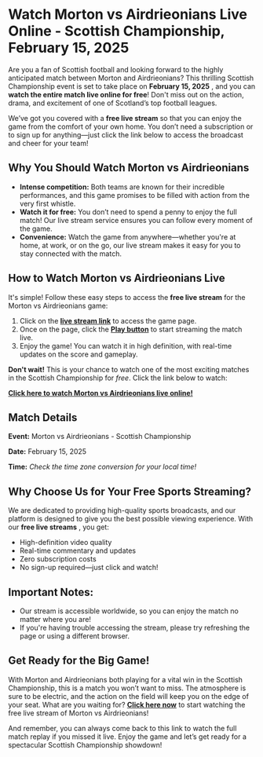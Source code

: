 # Watch Morton vs Airdrieonians Live Online - Scottish Championship, February 15, 2025

Are you a fan of Scottish football and looking forward to the highly anticipated match between Morton and Airdrieonians? This thrilling Scottish Championship event is set to take place on **February 15, 2025** , and you can **watch the entire match live online for free**! Don't miss out on the action, drama, and excitement of one of Scotland’s top football leagues.

We’ve got you covered with a **free live stream** so that you can enjoy the game from the comfort of your own home. You don’t need a subscription or to sign up for anything—just click the link below to access the broadcast and cheer for your team!

## Why You Should Watch Morton vs Airdrieonians

- **Intense competition:** Both teams are known for their incredible performances, and this game promises to be filled with action from the very first whistle.
- **Watch it for free:** You don’t need to spend a penny to enjoy the full match! Our live stream service ensures you can follow every moment of the game.
- **Convenience:** Watch the game from anywhere—whether you're at home, at work, or on the go, our live stream makes it easy for you to stay connected with the match.

## How to Watch Morton vs Airdrieonians Live

It's simple! Follow these easy steps to access the **free live stream** for the Morton vs Airdrieonians game:

1. Click on the **[live stream link](https://tinyurl.com/livestreamfreeo?st=Morton+vs+Airdrieonians&si=ghc)** to access the game page.
2. Once on the page, click the **[Play button](https://tinyurl.com/livestreamfreeo?st=Morton+vs+Airdrieonians&si=ghc)** to start streaming the match live.
3. Enjoy the game! You can watch it in high definition, with real-time updates on the score and gameplay.

**Don't wait!** This is your chance to watch one of the most exciting matches in the Scottish Championship for _free_. Click the link below to watch:

**[Click here to watch Morton vs Airdrieonians live online!](https://tinyurl.com/livestreamfreeo?st=Morton+vs+Airdrieonians&si=ghc)**

## Match Details

**Event:** Morton vs Airdrieonians - Scottish Championship

**Date:** February 15, 2025

**Time:** _Check the time zone conversion for your local time!_

## Why Choose Us for Your Free Sports Streaming?

We are dedicated to providing high-quality sports broadcasts, and our platform is designed to give you the best possible viewing experience. With our **free live streams** , you get:

- High-definition video quality
- Real-time commentary and updates
- Zero subscription costs
- No sign-up required—just click and watch!

## Important Notes:

- Our stream is accessible worldwide, so you can enjoy the match no matter where you are!
- If you're having trouble accessing the stream, please try refreshing the page or using a different browser.

## Get Ready for the Big Game!

With Morton and Airdrieonians both playing for a vital win in the Scottish Championship, this is a match you won’t want to miss. The atmosphere is sure to be electric, and the action on the field will keep you on the edge of your seat. What are you waiting for? **[Click here now](https://tinyurl.com/livestreamfreeo?st=Morton+vs+Airdrieonians&si=ghc)** to start watching the free live stream of Morton vs Airdrieonians!

And remember, you can always come back to this link to watch the full match replay if you missed it live. Enjoy the game and let’s get ready for a spectacular Scottish Championship showdown!
